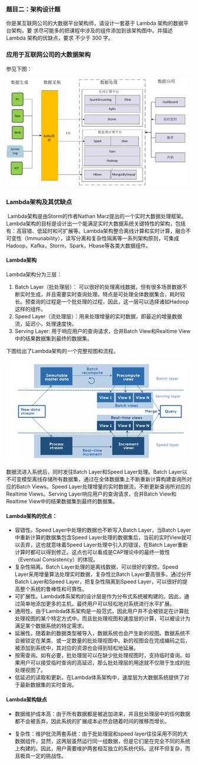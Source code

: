 ### 题目二：架构设计题 

你是某互联网公司的大数据平台架构师，请设计一套基于 Lambda 架构的数据平台架构，要 求尽可能多的把课程中涉及的组件添加到该架构图中。并描述 Lambda 架构的优缺点，要求 不少于 300 字。



### 应用于互联网公司的大数据架构

参见下图：

![bigdata-lambda](bigdata-lambda.png)



### Lambda架构及其优缺点

​       Lambda架构是由Storm的作者Nathan Marz提出的一个实时大数据处理框架。Lambda架构的目标是设计出一个能满足实时大数据系统关键特性的架构，包括有：高容错、低延时和可扩展等。Lambda架构整合离线计算和实时计算，融合不可变性（Immunability），读写分离和复杂性隔离等一系列架构原则，可集成Hadoop，Kafka，Storm，Spark，Hbase等各类大数据组件。

#### Lambda架构

Lambda架构分为三层：

1. Batch Layer（批处理层）： 可以很好的处理离线数据，但有很多场景数据不断实时生成，并且需要实时查询处理。特点是可处理全体数据集合，耗时较长。预查询的过程是一个批处理的过程，因此，这一层可以选择诸如Hadoop这样的组件。
2. Speed Layer（流处理层）：用来处理增量的实时数据，即最近的增量数据流，延迟小，处理速度快。
3. Serving Layer: 用于响应用户的查询请求，合并Batch View和Realtime View中的结果数据集到最终的数据集。

下图给出了Lambda架构的一个完整视图和流程。

![all-view](all-view.png)



数据流进入系统后，同时发往Batch Layer和Speed Layer处理。Batch Layer以不可变模型离线存储所有数据集，通过在全体数据集上不断重新计算构建查询所对应的Batch Views。Speed Layer处理增量的实时数据流，不断更新查询所对应的Realtime Views。Serving Layer响应用户的查询请求，合并Batch View和Realtime View中的结果数据集到最终的数据集。



#### Lambda架构的优点：

- 容错性。Speed Layer中处理的数据也不断写入Batch Layer，当Batch Layer中重新计算的数据集包含Speed Layer处理的数据集后，当前的实时View就可以丢弃，这也就意味着Speed Layer处理中引入的错误，在Batch Layer重新计算时都可以得到修正。这点也可以看成是CAP理论中的最终一致性（Eventual Consistency）的体现。
- 复杂性隔离。Batch Layer处理的是离线数据，可以很好的掌控。Speed Layer采用增量算法处理实时数据，复杂性比Batch Layer要高很多。通过分开Batch Layer和Speed Layer，把复杂性隔离到Speed Layer，可以很好的提高整个系统的鲁棒性和可靠性。
- 可扩展性。Lambda体系架构的设计层是作为分布式系统被构建的。因此，通过简单地添加更多的主机，最终用户可以轻松地对系统进行水平扩展。
- 通用性。由于Lambda体系架构是一般范式，因此用户并不会被锁定在计算批处理视图的某个特定方式中。而且批处理视图和速度层的计算，可以被设计为满足某个数据系统的特定需求。
- 延展性。随着新的数据类型被导入，数据系统也会产生新的视图。数据系统不会被锁定在某类、或一定数量的批处理视图中。新的视图会在完成编码之后，被添加到系统中，其对应的资源也会得到轻松地延展。
- 按需查询。如有必要，批处理层可以在缺少批处理视图时，支持临时查询。如果用户可以接受临时查询的高延迟，那么批处理层的用途就不仅限于生成的批处理视图了。
- 低延迟的读取和更新。在Lambda体系架构中，速度层为大数据系统提供了对于最新数据集的实时查询。

#### Lambda架构缺点

- 数据维护成本高：由于所有数据都是被追加进来，并且批处理层中的任何数据都不会被丢弃，因此系统的扩展成本必然会随着时间的推移而增长。

- 复杂性：维护批流两套系统：由于批处理层和speed layer往往采用不同的大数据组件，显然，这两层虽然运行同一组数据，但是它们是在完全不同的系统上构建的。因此，用户需要维护两套相互独立的系统代码。这样不但复杂，而且极具一定的挑战性。

  

